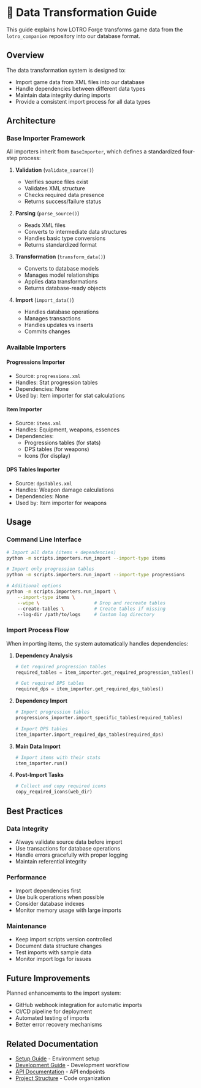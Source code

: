 # 🔄 Data Transformation Guide

This guide explains how LOTRO Forge transforms game data from the `lotro_companion` repository into our database format.

## Overview

The data transformation system is designed to:
- Import game data from XML files into our database
- Handle dependencies between different data types
- Maintain data integrity during imports
- Provide a consistent import process for all data types

## Architecture

### Base Importer Framework

All importers inherit from `BaseImporter`, which defines a standardized four-step process:

1. **Validation** (`validate_source()`)
   - Verifies source files exist
   - Validates XML structure
   - Checks required data presence
   - Returns success/failure status

2. **Parsing** (`parse_source()`)
   - Reads XML files
   - Converts to intermediate data structures
   - Handles basic type conversions
   - Returns standardized format

3. **Transformation** (`transform_data()`)
   - Converts to database models
   - Manages model relationships
   - Applies data transformations
   - Returns database-ready objects

4. **Import** (`import_data()`)
   - Handles database operations
   - Manages transactions
   - Handles updates vs inserts
   - Commits changes

### Available Importers

#### Progressions Importer
- Source: `progressions.xml`
- Handles: Stat progression tables
- Dependencies: None
- Used by: Item importer for stat calculations

#### Item Importer
- Source: `items.xml`
- Handles: Equipment, weapons, essences
- Dependencies: 
  - Progressions tables (for stats)
  - DPS tables (for weapons)
  - Icons (for display)

#### DPS Tables Importer
- Source: `dpsTables.xml`
- Handles: Weapon damage calculations
- Dependencies: None
- Used by: Item importer for weapons

## Usage

### Command Line Interface

```bash
# Import all data (items + dependencies)
python -m scripts.importers.run_import --import-type items

# Import only progression tables
python -m scripts.importers.run_import --import-type progressions

# Additional options
python -m scripts.importers.run_import \
    --import-type items \
    --wipe \                    # Drop and recreate tables
    --create-tables \           # Create tables if missing
    --log-dir /path/to/logs     # Custom log directory
```

### Import Process Flow

When importing items, the system automatically handles dependencies:

1. **Dependency Analysis**
   ```python
   # Get required progression tables
   required_tables = item_importer.get_required_progression_tables()
   
   # Get required DPS tables
   required_dps = item_importer.get_required_dps_tables()
   ```

2. **Dependency Import**
   ```python
   # Import progression tables
   progressions_importer.import_specific_tables(required_tables)
   
   # Import DPS tables
   item_importer.import_required_dps_tables(required_dps)
   ```

3. **Main Data Import**
   ```python
   # Import items with their stats
   item_importer.run()
   ```

4. **Post-Import Tasks**
   ```python
   # Collect and copy required icons
   copy_required_icons(web_dir)
   ```

## Best Practices

### Data Integrity
- Always validate source data before import
- Use transactions for database operations
- Handle errors gracefully with proper logging
- Maintain referential integrity

### Performance
- Import dependencies first
- Use bulk operations when possible
- Consider database indexes
- Monitor memory usage with large imports

### Maintenance
- Keep import scripts version controlled
- Document data structure changes
- Test imports with sample data
- Monitor import logs for issues

## Future Improvements

Planned enhancements to the import system:
- GitHub webhook integration for automatic imports
- CI/CD pipeline for deployment
- Automated testing of imports
- Better error recovery mechanisms

## Related Documentation

- [Setup Guide](setup.md) - Environment setup
- [Development Guide](development.md) - Development workflow
- [API Documentation](api.md) - API endpoints
- [Project Structure](structure.md) - Code organization 